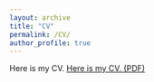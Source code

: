 ```yaml
---
layout: archive
title: "CV"
permalink: /CV/
author_profile: true
---
```


Here is my CV.
[Here is my CV. (PDF)](files/CV.pdf)

